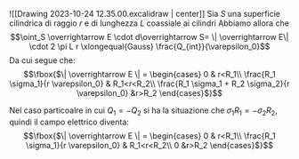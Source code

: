 ![[Drawing 2023-10-24 12.35.00.excalidraw | center]]
Sia $S$ una superficie cilindrica di raggio $r$ e di lunghezza $L$ coassiale ai cilindri 
Abbiamo allora che $$\oint_S \overrightarrow E \cdot d\overrightarrow S= \| \overrightarrow E\| \cdot 2 \pi L r \xlongequal{Gauss} \frac{Q_{int}}{\varepsilon_0}$$
Da cui segue che: $$\fbox{$\| \overrightarrow E \| = \begin{cases}
0 & r<R_1\\
\frac{R_1 \sigma_1}{r \varepsilon_0} & R_1<r<R_2\\ 
\frac{R_1 \sigma_1 + R_2 \sigma_2}{r \varepsilon_0} &r>R_2
\end{cases}$}$$

Nel caso particoalre in cui $Q_1 = -Q_2$ si ha la situazione che $\sigma_1 R_1 = - \sigma_2 R_2$, quindi il campo elettrico diventa:
$$\fbox{$\| \overrightarrow E \| = \begin{cases}
0 & r<R_1\\
\frac{R_1 \sigma_1}{r \varepsilon_0} & R_1<r<R_2\\ 
0 &r>R_2
\end{cases}$}$$

